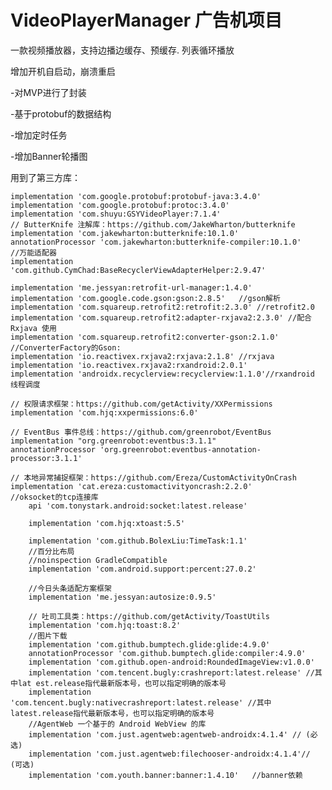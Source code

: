 # VideoPlayerManager 广告机项目
一款视频播放器，支持边播边缓存、预缓存. 列表循环播放

增加开机自启动，崩溃重启

-对MVP进行了封装 

-基于protobuf的数据结构

-增加定时任务

-增加Banner轮播图



 
   用到了第三方库：
   
    implementation 'com.google.protobuf:protobuf-java:3.4.0'
    implementation 'com.google.protobuf:protoc:3.4.0'
    implementation 'com.shuyu:GSYVideoPlayer:7.1.4'
    // ButterKnife 注解库：https://github.com/JakeWharton/butterknife
    implementation 'com.jakewharton:butterknife:10.1.0'
    annotationProcessor 'com.jakewharton:butterknife-compiler:10.1.0'
    //万能适配器
    implementation 'com.github.CymChad:BaseRecyclerViewAdapterHelper:2.9.47'

    implementation 'me.jessyan:retrofit-url-manager:1.4.0'
    implementation 'com.google.code.gson:gson:2.8.5'   //gson解析
    implementation 'com.squareup.retrofit2:retrofit:2.3.0' //retrofit2.0
    implementation 'com.squareup.retrofit2:adapter-rxjava2:2.3.0' //配合Rxjava 使用
    implementation 'com.squareup.retrofit2:converter-gson:2.1.0' //ConverterFactory的Gson:
    implementation 'io.reactivex.rxjava2:rxjava:2.1.8' //rxjava
    implementation 'io.reactivex.rxjava2:rxandroid:2.0.1'
    implementation 'androidx.recyclerview:recyclerview:1.1.0'//rxandroid 线程调度

    // 权限请求框架：https://github.com/getActivity/XXPermissions
    implementation 'com.hjq:xxpermissions:6.0'

    // EventBus 事件总线：https://github.com/greenrobot/EventBus
    implementation "org.greenrobot:eventbus:3.1.1"
    annotationProcessor 'org.greenrobot:eventbus-annotation-processor:3.1.1'

    // 本地异常捕捉框架：https://github.com/Ereza/CustomActivityOnCrash
    implementation 'cat.ereza:customactivityoncrash:2.2.0'
    //oksocket的tcp连接库
        api 'com.tonystark.android:socket:latest.release'

        implementation 'com.hjq:xtoast:5.5'

        implementation 'com.github.BolexLiu:TimeTask:1.1'
        //百分比布局
        //noinspection GradleCompatible
        implementation 'com.android.support:percent:27.0.2'

        //今日头条适配方案框架
        implementation 'me.jessyan:autosize:0.9.5'

        // 吐司工具类：https://github.com/getActivity/ToastUtils
        implementation 'com.hjq:toast:8.2'
        //图片下载
        implementation 'com.github.bumptech.glide:glide:4.9.0'
        annotationProcessor 'com.github.bumptech.glide:compiler:4.9.0'
        implementation 'com.github.open-android:RoundedImageView:v1.0.0'
        implementation 'com.tencent.bugly:crashreport:latest.release' //其中lat est.release指代最新版本号，也可以指定明确的版本号
        implementation 'com.tencent.bugly:nativecrashreport:latest.release' //其中latest.release指代最新版本号，也可以指定明确的版本号
        //AgentWeb 一个基于的 Android WebView 的库
        implementation 'com.just.agentweb:agentweb-androidx:4.1.4' // (必选)
        implementation 'com.just.agentweb:filechooser-androidx:4.1.4'// (可选)
        implementation 'com.youth.banner:banner:1.4.10'   //banner依赖

